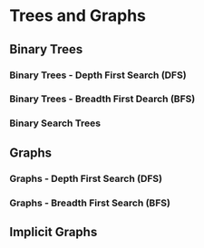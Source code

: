 # Trees and Graphs

## Binary Trees

### Binary Trees - Depth First Search (DFS)

### Binary Trees - Breadth First Dearch (BFS)

### Binary Search Trees

## Graphs

### Graphs - Depth First Search (DFS)

### Graphs - Breadth First Search (BFS)

## Implicit Graphs
